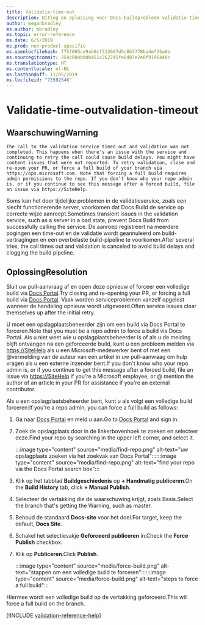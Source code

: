 ```yaml
---
title: Validatie-time-out
description: Uitleg en oplossing voor Docs-buildprobleem validatie-time-out
author: meganbradley
ms.author: mbradley
ms.topic: error-reference
ms.date: 6/5/2019
ms.prod: non-product-specific
ms.openlocfilehash: f75f005ce9ab0cf332667d5c8b7778ba4ef35a0a
ms.sourcegitcommit: 254c804bb0b451c262745fe8d87e2e8f9196440c
ms.translationtype: HT
ms.contentlocale: nl-NL
ms.lasthandoff: 11/05/2019
ms.locfileid: "73592546"
---
```

# <a name="validation-timeout"></a><span data-ttu-id="bc65c-103">Validatie-time-out</span><span class="sxs-lookup"><span data-stu-id="bc65c-103">validation-timeout</span></span>

## <a name="warning"></a><span data-ttu-id="bc65c-104">Waarschuwing</span><span class="sxs-lookup"><span data-stu-id="bc65c-104">Warning</span></span>

`The call to the validation service timed out and validation was not completed. This happens when there's an issue with the service and continuing to retry the call could cause build delays. You might have content issues that were not reported. To retry validation, close and re-open your PR, or force a full build of your branch via https://ops.microsoft.com. Note that forcing a full build requires admin permissions to the repo. If you don’t know who your repo admin is, or if you continue to see this message after a forced build, file an issue via https://SiteHelp.`

<span data-ttu-id="bc65c-105">Soms kan het door tijdelijke problemen in de validatieservice, zoals een slecht functionerende server, voorkomen dat Docs Build de service op correcte wijze aanroept.</span><span class="sxs-lookup"><span data-stu-id="bc65c-105">Sometimes transient issues in the validation service, such as a server in a bad state, prevent Docs Build from successfully calling the service.</span></span> <span data-ttu-id="bc65c-106">De aanroep registreert na meerdere pogingen een time-out en de validatie wordt geannuleerd om build-vertragingen en een overbelaste build-pipeline te voorkomen.</span><span class="sxs-lookup"><span data-stu-id="bc65c-106">After several tries, the call times out and validation is canceled to avoid build delays and clogging the build pipeline.</span></span>

## <a name="resolution"></a><span data-ttu-id="bc65c-107">Oplossing</span><span class="sxs-lookup"><span data-stu-id="bc65c-107">Resolution</span></span>

<span data-ttu-id="bc65c-108">Sluit uw pull-aanvraag af en open deze opnieuw of forceer een volledige build via [Docs Portal](https://ops.microsoft.com/#/).</span><span class="sxs-lookup"><span data-stu-id="bc65c-108">Try closing and re-opening your PR, or forcing a full build via [Docs Portal](https://ops.microsoft.com/#/).</span></span> <span data-ttu-id="bc65c-109">Vaak worden serviceproblemen vanzelf opgelost wanneer de handeling opnieuw wordt uitgevoerd.</span><span class="sxs-lookup"><span data-stu-id="bc65c-109">Often service issues clear themselves up after the initial retry.</span></span>

<span data-ttu-id="bc65c-110">U moet een opslagplaatsbeheerder zijn om een build via Docs Portal te forceren.</span><span class="sxs-lookup"><span data-stu-id="bc65c-110">Note that you must be a repo admin to force a build via Docs Portal.</span></span> <span data-ttu-id="bc65c-111">Als u niet weet wie u opslagplaatsbeheerder is of als u de melding blijft ontvangen na een geforceerde build, kunt u een probleem melden via [https://SiteHelp](https://SiteHelp) als u een Microsoft-medewerker bent of met een @vermelding van de auteur van een artikel in uw pull-aanvraag om hulp vragen als u een externe inzender bent.</span><span class="sxs-lookup"><span data-stu-id="bc65c-111">If you don't know who your repo admin is, or if you continue to get this message after a forced build, file an issue via [https://SiteHelp](https://SiteHelp) if you're a Microsoft employee, or @ mention the author of an article in your PR for assistance if you're an external contributor.</span></span>

<span data-ttu-id="bc65c-112">Als u een opslagplaatsbeheerder bent, kunt u als volgt een volledige build forceren:</span><span class="sxs-lookup"><span data-stu-id="bc65c-112">If you're a repo admin, you can force a full build as follows:</span></span>

1. <span data-ttu-id="bc65c-113">Ga naar [Docs Portal](https://ops.microsoft.com/#/) en meld u aan.</span><span class="sxs-lookup"><span data-stu-id="bc65c-113">Go to [Docs Portal](https://ops.microsoft.com/#/) and sign in.</span></span>
1. <span data-ttu-id="bc65c-114">Zoek de opslagplaats door in de linkerbovenhoek te zoeken en selecteer deze.</span><span class="sxs-lookup"><span data-stu-id="bc65c-114">Find your repo by searching in the upper left corner, and select it.</span></span>

   <span data-ttu-id="bc65c-115">:::image type="content" source="media/find-repo.png" alt-text="uw opslagplaats zoeken via het zoekvak van Docs Portal":::</span><span class="sxs-lookup"><span data-stu-id="bc65c-115">:::image type="content" source="media/find-repo.png" alt-text="find your repo via the Docs Portal search box":::</span></span>
1. <span data-ttu-id="bc65c-116">Klik op het tabblad **Buildgeschiedenis** op **+ Handmatig publiceren**.</span><span class="sxs-lookup"><span data-stu-id="bc65c-116">On the **Build History** tab, click **+ Manual Publish**.</span></span>
1. <span data-ttu-id="bc65c-117">Selecteer de vertakking die de waarschuwing krijgt, zoals Basis.</span><span class="sxs-lookup"><span data-stu-id="bc65c-117">Select the branch that's getting the Warning, such as master.</span></span>
1. <span data-ttu-id="bc65c-118">Behoud de standaard **Docs-site** voor het doel.</span><span class="sxs-lookup"><span data-stu-id="bc65c-118">For target, keep the default, **Docs Site**.</span></span>
1. <span data-ttu-id="bc65c-119">Schakel het selectievakje **Geforceerd publiceren** in.</span><span class="sxs-lookup"><span data-stu-id="bc65c-119">Check the **Force Publish** checkbox.</span></span>
1. <span data-ttu-id="bc65c-120">Klik op **Publiceren**.</span><span class="sxs-lookup"><span data-stu-id="bc65c-120">Click **Publish**.</span></span>

   <span data-ttu-id="bc65c-121">:::image type="content" source="media/force-build.png" alt-text="stappen om een volledige build te forceren":::</span><span class="sxs-lookup"><span data-stu-id="bc65c-121">:::image type="content" source="media/force-build.png" alt-text="steps to force a full build":::</span></span>

<span data-ttu-id="bc65c-122">Hiermee wordt een volledige build op de vertakking geforceerd.</span><span class="sxs-lookup"><span data-stu-id="bc65c-122">This will force a full build on the branch.</span></span>

<!--make sure to add this file to your includes folder and verify the path-->
[!INCLUDE [validation-reference-help](includes/validation-reference-help.md)]
